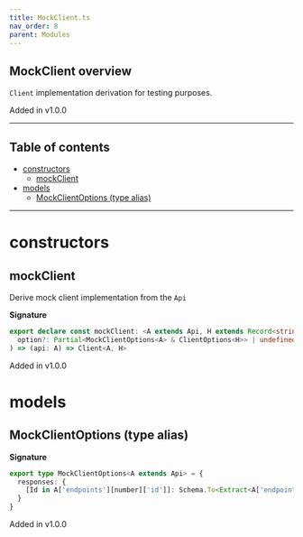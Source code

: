 ```yaml
---
title: MockClient.ts
nav_order: 8
parent: Modules
---
```


## MockClient overview

`Client` implementation derivation for testing purposes.

Added in v1.0.0

---

<h2 class="text-delta">Table of contents</h2>

- [constructors](#constructors)
  - [mockClient](#mockclient)
- [models](#models)
  - [MockClientOptions (type alias)](#mockclientoptions-type-alias)

---

# constructors

## mockClient

Derive mock client implementation from the `Api`

**Signature**

```ts
export declare const mockClient: <A extends Api, H extends Record<string, unknown>>(
  option?: Partial<MockClientOptions<A> & ClientOptions<H>> | undefined
) => (api: A) => Client<A, H>
```

Added in v1.0.0

# models

## MockClientOptions (type alias)

**Signature**

```ts
export type MockClientOptions<A extends Api> = {
  responses: {
    [Id in A['endpoints'][number]['id']]: Schema.To<Extract<A['endpoints'][number], { id: Id }>['schemas']['response']>
  }
}
```

Added in v1.0.0
